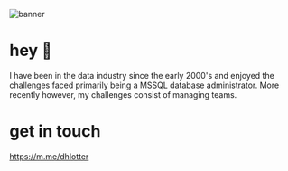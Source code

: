 ![banner](https://i.ibb.co/Fqv74zp/github-banner.jpg)

# hey 👋
I have been in the data industry since the early 2000's and enjoyed the challenges faced primarily being a MSSQL database administrator. More recently however, my challenges consist of managing teams.  

# get in touch 
https://m.me/dhlotter

<!--
**dhlotter/dhlotter** is a ✨ _special_ ✨ repository because its `README.md` (this file) appears on your GitHub profile.

Here are some ideas to get you started:

- 🔭 I’m currently working on ...
- 🌱 I’m currently learning ...
- 👯 I’m looking to collaborate on ...
- 🤔 I’m looking for help with ...
- 💬 Ask me about ...
- 📫 How to reach me: ...
- 😄 Pronouns: ...
- ⚡ Fun fact: ...
-->
